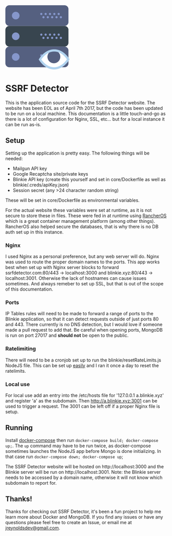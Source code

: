 <img src="core/public/images/logo.png"/>
<h1>SSRF Detector</h1>

This is the application source code for the SSRF Detector website.  The website has been EOL as of April 7th 2017, but the code has been updated to be run on a local machine.  This documentation is a little touch-and-go as there is a lot of configuration for Nginx, SSL, etc... but for a local instance it can be run as-is.

## Setup
Setting up the application is pretty easy.  The following things will be needed:
* Mailgun API key
* Google Recaptcha site/private keys
* Blinkie API key (create this yourself and set in core/Dockerfile as well as blinkie/.creds/apiKey.json)
* Session secret (any >24 character random string)

These will be set in core/Dockerfile as environmental variables.

For the actual website these variables were set at runtime, as it is not secure to store these in files.  These were fed in at runtime using [RancherOS](http://rancher.com/clustering-a-node-js-application-with-mongo-docker-and-rancher/) which is a great container management platform (among other things).  RancherOS also helped secure the databases, that is why there is no DB auth set up in this instance.

### Nginx
I used Nginx as a personal preference, but any web server will do.  Nginx was used to route the proper domain names to the ports.  This app works best when set up with Nginx server blocks to forward ssrfdetector.com:80/443 -> localhost:3000 and blinkie.xyz:80/443 -> localhost:3001.  Otherwise the lack of hostnames can cause issues sometimes.  And always remeber to set up SSL, but that is out of the scope of this documentation.

### Ports
IP Tables rules will need to be made to forward a range of ports to the Blinkie application, so that it can detect requests outside of just ports 80 and 443. There currently is no DNS detection, but I would love if someone made a pull request to add that.  Be careful when opening ports, MongoDB is run on port 27017 and **should not** be open to the public.

### Ratelimiting
There will need to be a cronjob set up to run the blinkie/resetRateLimits.js NodeJS file.  This can be set up [easily](https://help.ubuntu.com/community/CronHowto) and I ran it once a day to reset the ratelimits.

### Local use
For local use add an entry into the /etc/hosts file for '127.0.0.1 a.blinkie.xyz' and register 'a' as the subdomain.  Then http://a.blinkie.xyz:3001 can be used to trigger a request.  The 3001 can be left off if a proper Nginx file is setup.

## Running
Install [docker-compose](https://docs.docker.com/compose/install/) then run `docker-compose build; docker-compose up;`.  The `up` command may have to be run twice, as docker-compose sometimes launches the NodeJS app before Mongo is done initializing.  In that case run `docker-compose down; docker-compose up`;

The SSRF Detector website will be hosted on http://localhost:3000 and the Blinkie server will be run on http://localhost:3001.  Note: the Blinkie server needs to be accessed by a domain name, otherwise it will not know which subdomain to report for.

## Thanks!
Thanks for checking out SSRF Detector, it's been a fun project to help me learn more about Docker and MongoDB.  If you find any issues or have any questions please feel free to create an Issue, or email me at jreynoldsdev@gmail.com.
